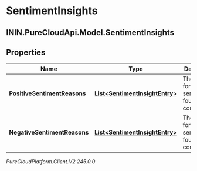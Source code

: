 # SentimentInsights

## ININ.PureCloudApi.Model.SentimentInsights

## Properties

|Name | Type | Description | Notes|
|------------ | ------------- | ------------- | -------------|
| **PositiveSentimentReasons** | [**List&lt;SentimentInsightEntry&gt;**](SentimentInsightEntry) | The reasons for positive sentiment found in the conversation | [optional] |
| **NegativeSentimentReasons** | [**List&lt;SentimentInsightEntry&gt;**](SentimentInsightEntry) | The reasons for negative sentiment found in the conversation | [optional] |



_PureCloudPlatform.Client.V2 245.0.0_
